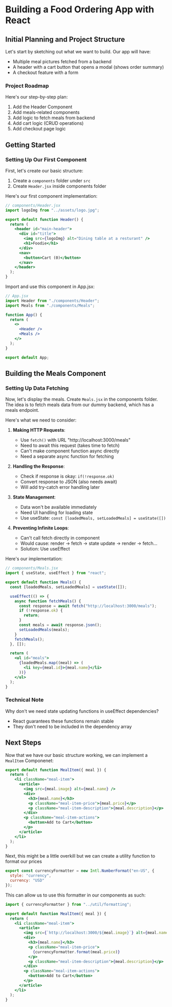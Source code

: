 # Building a Food Ordering App with React

## Initial Planning and Project Structure

Let's start by sketching out what we want to build. Our app will have:

- Multiple meal pictures fetched from a backend
- A header with a cart button that opens a modal (shows order summary)
- A checkout feature with a form

### Project Roadmap

Here's our step-by-step plan:

1. Add the Header Component
2. Add meals-related components
3. Add logic to fetch meals from backend
4. Add cart logic (CRUD operations)
5. Add checkout page logic

## Getting Started

### Setting Up Our First Component

First, let's create our basic structure:

1. Create a `components` folder under `src`
2. Create `Header.jsx` inside components folder

Here's our first component implementation:

```jsx
// components/Header.jsx
import logoImg from "../assets/logo.jpg";

export default function Header() {
  return (
    <header id="main-header">
      <div id="title">
        <img src={logoImg} alt="Dining table at a resturant" />
        <h1>Foodie</h1>
      </div>
      <nav>
        <button>Cart (0)</button>
      </nav>
    </header>
  );
}
```

Import and use this component in App.jsx:

```jsx
// App.jsx
import Header from "./components/Header";
import Meals from "./components/Meals";

function App() {
  return (
    <>
      <Header />
      <Meals />
    </>
  );
}

export default App;
```

## Building the Meals Component

### Setting Up Data Fetching

Now, let's display the meals. Create `Meals.jsx` in the components folder. The idea is to fetch meals data from our dummy backend, which has a meals endpoint.

Here's what we need to consider:

1. **Making HTTP Requests**:

   - Use `fetch()` with URL "http://localhost:3000/meals"
   - Need to await this request (takes time to fetch)
   - Can't make component function async directly
   - Need a separate async function for fetching

2. **Handling the Response**:

   - Check if response is okay: `if(!response.ok)`
   - Convert response to JSON (also needs await)
   - Will add try-catch error handling later

3. **State Management**:

   - Data won't be available immediately
   - Need UI handling for loading state
   - Use useState: `const [loadedMeals, setLoadedMeals] = useState([])`

4. **Preventing Infinite Loops**:
   - Can't call fetch directly in component
   - Would cause: render → fetch → state update → render → fetch...
   - Solution: Use useEffect

Here's our implementation:

```jsx
// components/Meals.jsx
import { useState, useEffect } from "react";

export default function Meals() {
  const [loadedMeals, setLoadedMeals] = useState([]);

  useEffect(() => {
    async function fetchMeals() {
      const response = await fetch("http://localhost:3000/meals");
      if (!response.ok) {
        return;
      }
      const meals = await response.json();
      setLoadedMeals(meals);
    }
    fetchMeals();
  }, []);

  return (
    <ul id="meals">
      {loadedMeals.map((meal) => (
        <li key={meal.id}>{meal.name}</li>
      ))}
    </ul>
  );
}
```

### Technical Note

Why don't we need state updating functions in useEffect dependencies?

- React guarantees these functions remain stable
- They don't need to be included in the dependency array

## Next Steps

Now that we have our basic structure working, we can implement a `MealItem` Componenet:

```jsx
export default function MealItem({ meal }) {
  return (
    <li className="meal-item">
      <article>
        <img src={meal.image} alt={meal.name} />
        <div>
          <h3>{meal.name}</h3>
          <p className="meal-item-price">{meal.price}</p>
          <p className="meal-item-description">{meal.description}</p>
        </div>
        <p className="meal-item-actions">
          <button>Add to Cart</button>
        </p>
      </article>
    </li>
  );
}
```

Next, this might be a little overkill but we can create a utility function to format our prices

```js
export const currencyFormatter = new Intl.NumberFormat("en-US", {
  style: "currency",
  currency: "USD"
});
```

This can allow us to use this formatter in our components as such:

```jsx
import { currencyFormatter } from "../util/formatting";

export default function MealItem({ meal }) {
  return (
    <li className="meal-item">
      <article>
        <img src={`http://localhost:3000/${meal.image}`} alt={meal.name} />
        <div>
          <h3>{meal.name}</h3>
          <p className="meal-item-price">
            {currencyFormatter.format(meal.price)}
          </p>
          <p className="meal-item-description">{meal.description}</p>
        </div>
        <p className="meal-item-actions">
          <button>Add to Cart</button>
        </p>
      </article>
    </li>
  );
}
```
